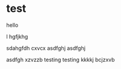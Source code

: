 # test
hello

l hgfjkhg

sdahgfdh
 cxvcx
asdfghj
asdfghj


asdfgh
xzvzzb
testing
testing
kkkkj
bcjzxvb
